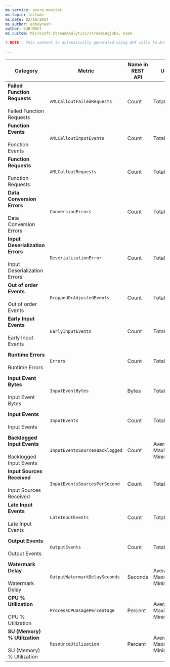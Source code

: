 ```yaml
---
ms.service: azure-monitor
ms.topic: include
ms.date: 02/19/2024
ms.author: edbaynash
author: EdB-MSFT
ms.custom: Microsoft.StreamAnalytics/streamingjobs, naam

# NOTE:  This content is automatically generated using API calls to Azure. Any edits made on these files will be overwritten in the next run of the script. 
 
---
```



|Category|Metric|Name in REST API|Unit|Aggregation|Dimensions|Time Grains|DS Export|
|---|---|---|---|---|---|---|---|
|**Failed Function Requests**<br><br>Failed Function Requests |`AMLCalloutFailedRequests` |Count |Total |`LogicalName`, `PartitionId`, `ProcessorInstance`, `NodeName`|PT1M |Yes|
|**Function Events**<br><br>Function Events |`AMLCalloutInputEvents` |Count |Total |`LogicalName`, `PartitionId`, `ProcessorInstance`, `NodeName`|PT1M |Yes|
|**Function Requests**<br><br>Function Requests |`AMLCalloutRequests` |Count |Total |`LogicalName`, `PartitionId`, `ProcessorInstance`, `NodeName`|PT1M |Yes|
|**Data Conversion Errors**<br><br>Data Conversion Errors |`ConversionErrors` |Count |Total |`LogicalName`, `PartitionId`, `ProcessorInstance`, `NodeName`|PT1M |Yes|
|**Input Deserialization Errors**<br><br>Input Deserialization Errors |`DeserializationError` |Count |Total |`LogicalName`, `PartitionId`, `ProcessorInstance`, `NodeName`|PT1M |Yes|
|**Out of order Events**<br><br>Out of order Events |`DroppedOrAdjustedEvents` |Count |Total |`LogicalName`, `PartitionId`, `ProcessorInstance`, `NodeName`|PT1M |Yes|
|**Early Input Events**<br><br>Early Input Events |`EarlyInputEvents` |Count |Total |`LogicalName`, `PartitionId`, `ProcessorInstance`, `NodeName`|PT1M |Yes|
|**Runtime Errors**<br><br>Runtime Errors |`Errors` |Count |Total |`LogicalName`, `PartitionId`, `ProcessorInstance`, `NodeName`|PT1M |Yes|
|**Input Event Bytes**<br><br>Input Event Bytes |`InputEventBytes` |Bytes |Total |`LogicalName`, `PartitionId`, `ProcessorInstance`, `NodeName`|PT1M |Yes|
|**Input Events**<br><br>Input Events |`InputEvents` |Count |Total |`LogicalName`, `PartitionId`, `ProcessorInstance`, `NodeName`|PT1M |Yes|
|**Backlogged Input Events**<br><br>Backlogged Input Events |`InputEventsSourcesBacklogged` |Count |Average, Maximum, Minimum |`LogicalName`, `PartitionId`, `ProcessorInstance`, `NodeName`|PT1M |Yes|
|**Input Sources Received**<br><br>Input Sources Received |`InputEventsSourcesPerSecond` |Count |Total |`LogicalName`, `PartitionId`, `ProcessorInstance`, `NodeName`|PT1M |Yes|
|**Late Input Events**<br><br>Late Input Events |`LateInputEvents` |Count |Total |`LogicalName`, `PartitionId`, `ProcessorInstance`, `NodeName`|PT1M |Yes|
|**Output Events**<br><br>Output Events |`OutputEvents` |Count |Total |`LogicalName`, `PartitionId`, `ProcessorInstance`, `NodeName`|PT1M |Yes|
|**Watermark Delay**<br><br>Watermark Delay |`OutputWatermarkDelaySeconds` |Seconds |Average, Maximum, Minimum |`LogicalName`, `PartitionId`, `ProcessorInstance`, `NodeName`|PT1M |Yes|
|**CPU % Utilization**<br><br>CPU % Utilization |`ProcessCPUUsagePercentage` |Percent |Average, Maximum, Minimum |`LogicalName`, `PartitionId`, `ProcessorInstance`, `NodeName`|PT1M |Yes|
|**SU (Memory) % Utilization**<br><br>SU (Memory) % Utilization |`ResourceUtilization` |Percent |Average, Maximum, Minimum |`LogicalName`, `PartitionId`, `ProcessorInstance`, `NodeName`|PT1M |Yes|